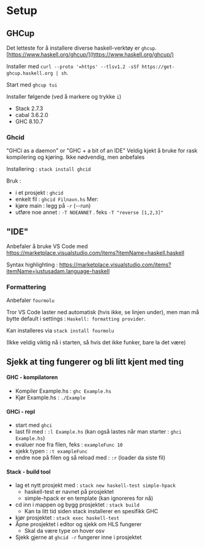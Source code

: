 # Setup

## GHCup
Det letteste for å installere diverse haskell-verktøy er `ghcup`.
[https://www.haskell.org/ghcup/](https://www.haskell.org/ghcup/)

Installer med `curl --proto '=https' --tlsv1.2 -sSf https://get-ghcup.haskell.org | sh`.

Start med `ghcup tui`

Installer følgende (ved å markere og trykke `i`)
* Stack 2.7.3
* cabal 3.6.2.0
* GHC 8.10.7

### Ghcid
"GHCi as a daemon" or "GHC + a bit of an IDE"
Veldig kjekt å bruke for rask kompilering og kjøring.
Ikke nødvendig, men anbefales

Installering : `stack install ghcid`

Bruk :
  * i et prosjekt : `ghcid` 
  * enkelt fil : `ghcid Filnavn.hs`
Mer: 
  * kjøre main : legg på `-r` (--run) 
  * utføre noe annet : `-T NOEANNET` . feks `-T "reverse [1,2,3]"`  


## "IDE"
Anbefaler å bruke VS Code med https://marketplace.visualstudio.com/items?itemName=haskell.haskell

Syntax highlighting : https://marketplace.visualstudio.com/items?itemName=justusadam.language-haskell


### Formattering
Anbefaler `fourmolu`

Tror VS Code laster ned automatisk (hvis ikke, se linjen under), men man må bytte default i settings : `Haskell: formatting provider`.

Kan installeres via `stack install fourmolu`

(Ikke veldig viktig nå i starten, så hvis det ikke funker, bare la det være)

## Sjekk at ting fungerer og bli litt kjent med ting

#### GHC - kompilatoren
* Kompiler Example.hs : `ghc Example.hs`
* Kjør Example.hs : `./Example`
  
#### GHCi - repl
* start med `ghci`
* last fil med : `:l Example.hs` (kan også lastes når man starter : `ghci Example.hs`)
* evaluer noe fra filen, feks : `exampleFunc 10`
* sjekk typen : `:t exampleFunc`
* endre noe på filen og så reload med : `:r` (loader da siste fil)
  
#### Stack - build tool
* lag et nytt prosjekt med : `stack new haskell-test simple-hpack`
  * haskell-test er navnet på prosjektet
  * simple-hpack er en template (kan ignoreres for nå)
* cd inn i mappen og bygg prosjektet : `stack build`
  * Kan ta litt tid siden stack installerer en spesifikk GHC
* kjør prosjektet : `stack exec haskell-test`
* Åpne prosjektet i editor og sjekk om HLS fungerer
  * Skal da være type on hover osv
* Sjekk gjerne at `ghcid -r` fungerer inne i prosjektet


